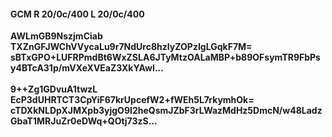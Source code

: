 #### GCM R 20/0c/400 L 20/0c/400
**AWLmGB9NszjmCiab**<br/>**TXZnGFJWChVVycaLu9r7NdUrc8hzIyZOPzIgLGqkF7M=**<br/>**sBTxGPO+LUFRPmdBt6WxZSLA6JTyMtzOALaMBP+b89OFsymTR9FbPsy4BTcA31p/mVXeXVEaZ3XkYAwI...**<br/><br/>
**9++Zg1GDvuA1twzL**<br/>**EcP3dUHRTCT3CpYiF67krUpcefW2+fWEh5L7rkymhOk=**<br/>**cTDXkNLDpXJMXpb3yjgO9I2heQsmJZbF3rLWazMdHz5DmcN/w48LadzGbaT1MRJuZr0eDWq+QOtj73zS...**